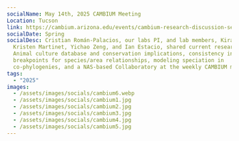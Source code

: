 ```yaml
---
socialName: May 14th, 2025 CAMBIUM Meeting
Location: Tucson
link: https://cambium.arizona.edu/events/cambium-research-discussion-series-2
socialDate: Spring
socialDesc: Cristian Román-Palacios, our labs PI, and lab members, Kiran Basava,
  Kristen Martinet, Yichao Zeng, and Ian Estacio, shared current research on the
  Animal culture database and conservation implications, consistency in
  breakpoints for species/area relationships, modeling speciation in
  co-phylogenies, and a NAS-based Collaboratory at the weekly CAMBIUM meeting.
tags:
  - "2025"
images:
  - /assets/images/socials/cambium6.webp
  - /assets/images/socials/cambium1.jpg
  - /assets/images/socials/cambium2.jpg
  - /assets/images/socials/cambium3.jpg
  - /assets/images/socials/cambium4.jpg
  - /assets/images/socials/cambium5.jpg
---
```

